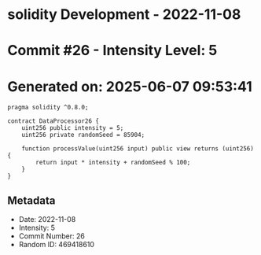 ﻿# solidity Development - 2022-11-08
# Commit #26 - Intensity Level: 5
# Generated on: 2025-06-07 09:53:41
```solidity
pragma solidity ^0.8.0;

contract DataProcessor26 {
    uint256 public intensity = 5;
    uint256 private randomSeed = 85904;

    function processValue(uint256 input) public view returns (uint256) {
        return input * intensity + randomSeed % 100;
    }
}
```
## Metadata
- Date: 2022-11-08
- Intensity: 5
- Commit Number: 26
- Random ID: 469418610
